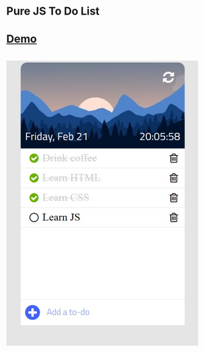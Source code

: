 Pure JS To Do List
==================================
[Demo](https://alexkonichek.github.io/To-Do-List/)
==================================================
![screen](/img/Screenshot.jpg?raw=true "Optional Title")
==================================



